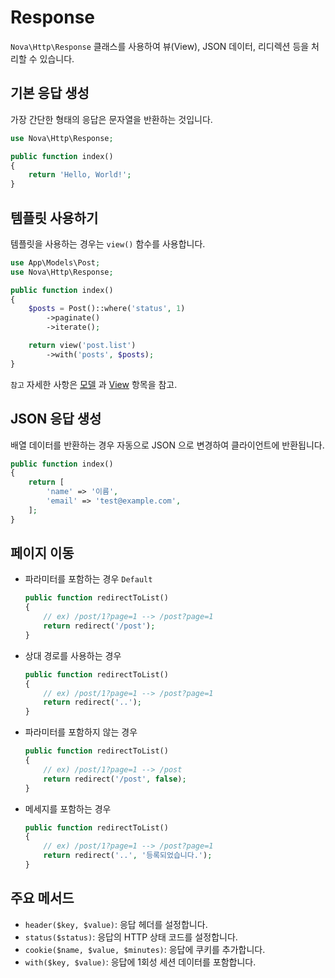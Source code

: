 # Response

`Nova\Http\Response` 클래스를 사용하여 뷰(View), JSON 데이터, 리디렉션 등을 처리할 수 있습니다.


## 기본 응답 생성

가장 간단한 형태의 응답은 문자열을 반환하는 것입니다.

```php
use Nova\Http\Response;

public function index()
{
    return 'Hello, World!';
}
```

## 템플릿 사용하기

템플릿을 사용하는 경우는 `view()` 함수를 사용합니다.

```php
use App\Models\Post;
use Nova\Http\Response;

public function index()
{
    $posts = Post()::where('status', 1)
        ->paginate()
        ->iterate();        

    return view('post.list')
        ->with('posts', $posts);
}
```

`참고` 자세한 사항은 [모델](model.md) 과 [View](view.md) 항목을 참고.

## JSON 응답 생성

배열 데이터를 반환하는 경우 자동으로 JSON 으로 변경하여 클라이언트에 반환됩니다.

```php
public function index()
{
    return [
        'name' => '이름',
        'email' => 'test@example.com',
    ];
}
```

## 페이지 이동

- 파라미터를 포함하는 경우 `Default`

    ```php
    public function redirectToList()
    {
        // ex) /post/1?page=1 --> /post?page=1
        return redirect('/post');
    }
    ```

- 상대 경로를 사용하는 경우

    ```php
    public function redirectToList()
    {
        // ex) /post/1?page=1 --> /post?page=1
        return redirect('..');
    }
    ```

- 파라미터를 포함하지 않는 경우

    ```php
    public function redirectToList()
    {
        // ex) /post/1?page=1 --> /post
        return redirect('/post', false);
    }
    ```

- 메세지를 포함하는 경우

    ```php
    public function redirectToList()
    {
        // ex) /post/1?page=1 --> /post?page=1
        return redirect('..', '등록되었습니다.');
    }
    ```

## 주요 메서드

- `header($key, $value)`: 응답 헤더를 설정합니다.
- `status($status)`: 응답의 HTTP 상태 코드를 설정합니다.
- `cookie($name, $value, $minutes)`: 응답에 쿠키를 추가합니다.
- `with($key, $value)`: 응답에 1회성 세션 데이터를 포함합니다.
